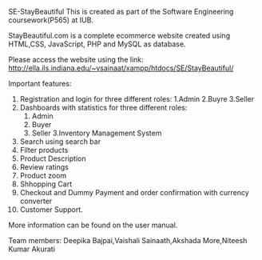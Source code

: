  
SE-StayBeautiful
 This is created as part of the Software Engineering coursework(P565) at IUB.
 
 StayBeautiful.com is a complete ecommerce website created using HTML,CSS, JavaScript, PHP and MySQL as database.

 Please access the website using the link:
 http://ella.ils.indiana.edu/~vsainaat/xampp/htdocs/SE/StayBeautiful/
 
  
 Important features:
 1. Registration and login for three different roles:
    1.Admin
    2.Buyre
    3.Seller
 2. Dashboards with statistics for three different roles:
    1. Admin
    2. Buyer
    3. Seller
 3.Inventory Management System
 4. Search using search bar
 5. Filter products
 6. Product Description
 7. Review ratings
 8. Product zoom
 9. Shhopping Cart 
 10. Checkout and Dummy Payment and order confirmation with currency converter
 11. Customer Support.
 
 More information can be found on the user manual.

 Team members:
 Deepika Bajpai,Vaishali Sainaath,Akshada More,Niteesh Kumar Akurati
